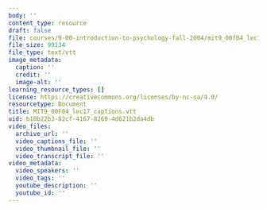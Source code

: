 ```yaml
---
body: ''
content_type: resource
draft: false
file: courses/9-00-introduction-to-psychology-fall-2004/mit9_00f04_lec17_captions.vtt
file_size: 99134
file_type: text/vtt
image_metadata:
  caption: ''
  credit: ''
  image-alt: ''
learning_resource_types: []
license: https://creativecommons.org/licenses/by-nc-sa/4.0/
resourcetype: Document
title: MIT9_00F04_lec17_captions.vtt
uid: b10b22b3-82cf-4167-8269-4d621b2da4db
video_files:
  archive_url: ''
  video_captions_file: ''
  video_thumbnail_file: ''
  video_transcript_file: ''
video_metadata:
  video_speakers: ''
  video_tags: ''
  youtube_description: ''
  youtube_id: ''
---
```

